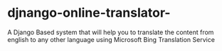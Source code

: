 djnango-online-translator-
==========================

A Django Based system that will help you to translate the content from english to any other language using Microsoft Bing Translation Service 
